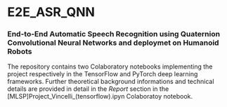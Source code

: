 # E2E_ASR_QNN

### End-to-End Automatic Speech Recognition using Quaternion Convolutional Neural Networks and deploymet on Humanoid Robots
The repository contains two Colaboratory notebooks implementing the project respectively in the TensorFlow and PyTorch deep learning frameworks.
Further theoretical background informations and technical details are provided in detail in the *Report* section in the [MLSP]Project_Vincelli_(tensorflow).ipyn Colaboratoy notebook.
